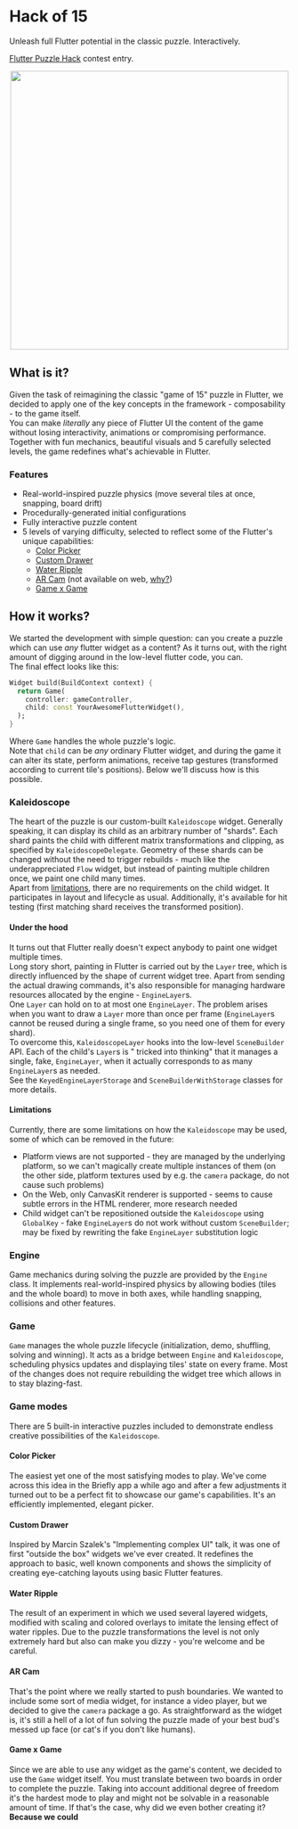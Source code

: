 # Hack of 15

Unleash full Flutter potential in the classic puzzle. Interactively.

[Flutter Puzzle Hack](https://flutterhack.devpost.com) contest entry.

<center>
<img src="video.gif" height="500px"/>
</center>

## What is it?

Given the task of reimagining the classic "game of 15" puzzle in Flutter, we decided to apply one of the key concepts in
the framework - composability - to the game itself.  
You can make *literally* any piece of Flutter UI the content of the game without losing interactivity, animations or
compromising performance. Together with fun mechanics, beautiful visuals and 5 carefully selected levels, the game
redefines what's achievable in Flutter.

### Features

- Real-world-inspired puzzle physics (move several tiles at once, snapping, board drift)
- Procedurally-generated initial configurations
- Fully interactive puzzle content
- 5 levels of varying difficulty, selected to reflect some of the Flutter's unique capabilities:
  - [Color Picker](#Color-Picker)
  - [Custom Drawer](#Custom-Drawer)
  - [Water Ripple](#Water-Ripple)
  - [AR Cam](#AR-Cam) (not available on web, [why?](#Limitations))
  - [Game x Game](#Game-x-Game)

## How it works?

We started the development with simple question: can you create a puzzle which can use *any* flutter widget as a
content? As it turns out, with the right amount of digging around in the low-level flutter code, you can.  
The final effect looks like this:

```dart
Widget build(BuildContext context) {
  return Game(
    controller: gameController,
    child: const YourAwesomeFlutterWidget(),
  );
}
```

Where `Game` handles the whole puzzle's logic.  
Note that `child` can be *any* ordinary Flutter widget, and during the game it can alter its state, perform animations,
receive tap gestures (transformed according to current tile's positions). Below we'll discuss how is this possible.

### Kaleidoscope

The heart of the puzzle is our custom-built `Kaleidoscope` widget. Generally speaking, it can display its child as an
arbitrary number of "shards". Each shard paints the child with different matrix transformations and clipping, as
specified by `KaleidoscopeDelegate`. Geometry of these shards can be changed without the need to trigger rebuilds - much
like the underappreciated `Flow` widget, but instead of painting multiple children once, we paint one child many
times.  
Apart from [limitations](#Limitations), there are no requirements on the child widget. It participates in layout and
lifecycle as usual. Additionally, it's available for hit testing (first matching shard receives the transformed
position).

#### Under the hood

It turns out that Flutter really doesn't expect anybody to paint one widget multiple times.  
Long story short, painting in Flutter is carried out by the `Layer` tree, which is directly influenced by the shape of
current widget tree. Apart from sending the actual drawing commands, it's also responsible for managing hardware
resources allocated by the engine - `EngineLayer`s.  
One `Layer` can hold on to at most one `EngineLayer`. The problem arises when you want to draw a `Layer` more than once
per frame (`EngineLayer`s cannot be reused during a single frame, so you need one of them for every shard).  
To overcome this, `KaleidoscopeLayer` hooks into the low-level `SceneBuilder` API. Each of the child's `Layer`s is "
tricked into thinking" that it manages a single, fake, `EngineLayer`, when it actually corresponds to as
many `EngineLayer`s as needed.  
See the `KeyedEngineLayerStorage` and `SceneBuilderWithStorage` classes for more details.

#### Limitations

Currently, there are some limitations on how the `Kaleidoscope` may be used, some of which can be removed in the future:

- Platform views are not supported - they are managed by the underlying platform, so we can't magically create multiple
  instances of them (on the other side, platform textures used by e.g. the `camera` package, do not cause such problems)
- On the Web, only CanvasKit renderer is supported - seems to cause subtle errors in the HTML renderer, more research
  needed
- Child widget can't be repositioned outside the `Kaleidoscope` using `GlobalKey` - fake `EngineLayer`s do not work
  without custom `SceneBuilder`; may be fixed by rewriting the fake `EngineLayer` substitution logic

### Engine

Game mechanics during solving the puzzle are provided by the `Engine` class. It implements real-world-inspired physics
by allowing bodies (tiles and the whole board) to move in both axes, while handling snapping, collisions and other
features.

### Game

`Game` manages the whole puzzle lifecycle (initialization, demo, shuffling, solving and winning). It acts as a bridge
between `Engine` and `Kaleidoscope`, scheduling physics updates and displaying tiles' state on every frame. Most of the
changes does not require rebuilding the widget tree which allows in to stay blazing-fast.

### Game modes

There are 5 built-in interactive puzzles included to demonstrate endless creative possibilities of the `Kaleidoscope`.

#### Color Picker

The easiest yet one of the most satisfying modes to play. We've come across this idea in the Briefly app a while ago and
after a few adjustments it turned out to be a perfect fit to showcase our game's capabilities. It's an efficiently
implemented, elegant picker.
#### Custom Drawer

Inspired by Marcin Szalek's "Implementing complex UI" talk, it was one of first "outside the box" widgets we've ever
created. It redefines the approach to basic, well known components and shows the simplicity of creating eye-catching
layouts using basic Flutter features.

#### Water Ripple

The result of an experiment in which we used several layered widgets, modified with scaling and colored overlays to
imitate the lensing effect of water ripples. Due to the puzzle transformations the level is not only extremely hard but
also can make you dizzy - you're welcome and be careful.

#### AR Cam

That's the point where we really started to push boundaries. We wanted to include some sort of media widget, for
instance a video player, but we decided to give the `camera` package a go. As straightforward as the widget is, it's
still a hell of a lot of fun solving the puzzle made of your best bud's messed up face (or cat's if you don't like
humans).

#### Game x Game

Since we are able to use any widget as the game's content, we decided to use the `Game` widget itself. You must
translate between two boards in order to complete the puzzle. Taking into account additional degree of freedom it's the
hardest mode to play and might not be solvable in a reasonable amount of time. If that's the case, why did we even
bother creating it?  **Because we could**  
